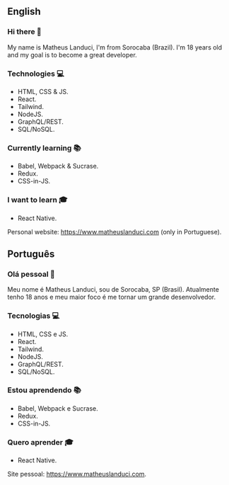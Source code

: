 ## English
### Hi there 👋

My name is Matheus Landuci, I'm from Sorocaba (Brazil). I'm 18 years old and my goal is to become a great developer.

### Technologies 💻
- HTML, CSS & JS.
- React.
- Tailwind.
- NodeJS.
- GraphQL/REST.
- SQL/NoSQL.

### Currently learning 📚
- Babel, Webpack & Sucrase.
- Redux.
- CSS-in-JS.

### I want to learn 🎓
- React Native.


Personal website: https://www.matheuslanduci.com (only in Portuguese).

## Português	
### Olá pessoal 👋

Meu nome é Matheus Landuci, sou de Sorocaba, SP (Brasil). Atualmente tenho 18 anos e meu maior foco é me tornar um grande desenvolvedor.

### Tecnologias 💻
- HTML, CSS e JS.
- React.
- Tailwind.
- NodeJS.
- GraphQL/REST.
- SQL/NoSQL.


### Estou aprendendo 📚
- Babel, Webpack e Sucrase.
- Redux.
- CSS-in-JS.

### Quero aprender 🎓
- React Native.


Site pessoal: https://www.matheuslanduci.com.
